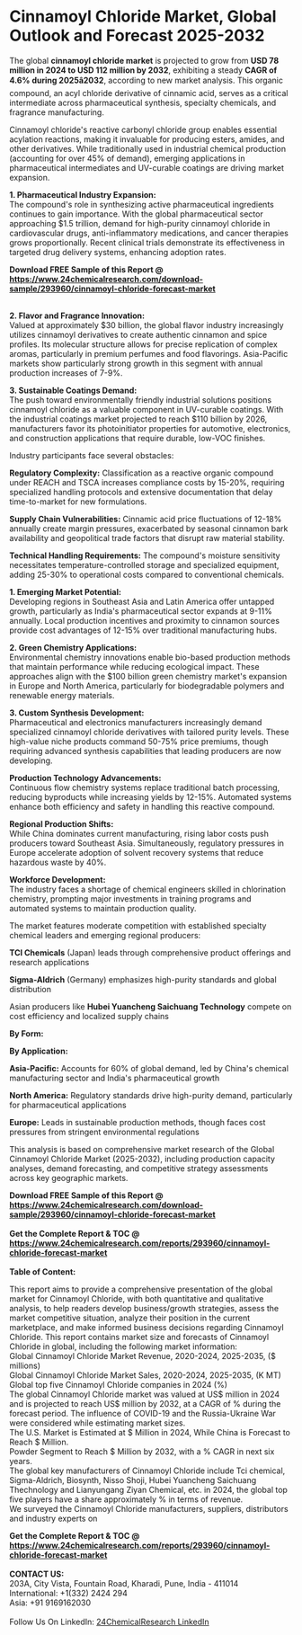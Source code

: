 <h1>Cinnamoyl Chloride Market, Global Outlook and Forecast 2025-2032</h1><p>The global <strong>cinnamoyl chloride market</strong> is projected to grow from <strong>USD 78 million in 2024 to USD 112 million by 2032</strong>, exhibiting a steady <strong>CAGR of 4.6% during 2025â2032</strong>, according to new market analysis. This organic compound, an acyl chloride derivative of cinnamic acid, serves as a critical intermediate across pharmaceutical synthesis, specialty chemicals, and fragrance manufacturing.</p><p>Cinnamoyl chloride's reactive carbonyl chloride group enables essential acylation reactions, making it invaluable for producing esters, amides, and other derivatives. While traditionally used in industrial chemical production (accounting for over 45% of demand), emerging applications in pharmaceutical intermediates and UV-curable coatings are driving market expansion.</p><p><strong>1. Pharmaceutical Industry Expansion:</strong><br>
The compound's role in synthesizing active pharmaceutical ingredients continues to gain importance. With the global pharmaceutical sector approaching $1.5 trillion, demand for high-purity cinnamoyl chloride in cardiovascular drugs, anti-inflammatory medications, and cancer therapies grows proportionally. Recent clinical trials demonstrate its effectiveness in targeted drug delivery systems, enhancing adoption rates.</p><div><b>Download FREE Sample of this Report @ 
            <a href="https://www.24chemicalresearch.com/download-sample/293960/cinnamoyl-chloride-forecast-market">
            https://www.24chemicalresearch.com/download-sample/293960/cinnamoyl-chloride-forecast-market</a></b></div><br><p><strong>2. Flavor and Fragrance Innovation:</strong><br>
Valued at approximately $30 billion, the global flavor industry increasingly utilizes cinnamoyl derivatives to create authentic cinnamon and spice profiles. Its molecular structure allows for precise replication of complex aromas, particularly in premium perfumes and food flavorings. Asia-Pacific markets show particularly strong growth in this segment with annual production increases of 7-9%.</p><p><strong>3. Sustainable Coatings Demand:</strong><br>
The push toward environmentally friendly industrial solutions positions cinnamoyl chloride as a valuable component in UV-curable coatings. With the industrial coatings market projected to reach $110 billion by 2026, manufacturers favor its photoinitiator properties for automotive, electronics, and construction applications that require durable, low-VOC finishes.</p><p>Industry participants face several obstacles:</p><p><strong>Regulatory Complexity:</strong> Classification as a reactive organic compound under REACH and TSCA increases compliance costs by 15-20%, requiring specialized handling protocols and extensive documentation that delay time-to-market for new formulations.</p><p><strong>Supply Chain Vulnerabilities:</strong> Cinnamic acid price fluctuations of 12-18% annually create margin pressures, exacerbated by seasonal cinnamon bark availability and geopolitical trade factors that disrupt raw material stability.</p><p><strong>Technical Handling Requirements:</strong> The compound's moisture sensitivity necessitates temperature-controlled storage and specialized equipment, adding 25-30% to operational costs compared to conventional chemicals.</p><p><strong>1. Emerging Market Potential:</strong><br>
Developing regions in Southeast Asia and Latin America offer untapped growth, particularly as India's pharmaceutical sector expands at 9-11% annually. Local production incentives and proximity to cinnamon sources provide cost advantages of 12-15% over traditional manufacturing hubs.</p><p><strong>2. Green Chemistry Applications:</strong><br>
Environmental chemistry innovations enable bio-based production methods that maintain performance while reducing ecological impact. These approaches align with the $100 billion green chemistry market's expansion in Europe and North America, particularly for biodegradable polymers and renewable energy materials.</p><p><strong>3. Custom Synthesis Development:</strong><br>
Pharmaceutical and electronics manufacturers increasingly demand specialized cinnamoyl chloride derivatives with tailored purity levels. These high-value niche products command 50-75% price premiums, though requiring advanced synthesis capabilities that leading producers are now developing.</p><p><strong>Production Technology Advancements:</strong><br>
	Continuous flow chemistry systems replace traditional batch processing, reducing byproducts while increasing yields by 12-15%. Automated systems enhance both efficiency and safety in handling this reactive compound.</p><p><strong>Regional Production Shifts:</strong><br>
	While China dominates current manufacturing, rising labor costs push producers toward Southeast Asia. Simultaneously, regulatory pressures in Europe accelerate adoption of solvent recovery systems that reduce hazardous waste by 40%.</p><p><strong>Workforce Development:</strong><br>
	The industry faces a shortage of chemical engineers skilled in chlorination chemistry, prompting major investments in training programs and automated systems to maintain production quality.</p><p>The market features moderate competition with established specialty chemical leaders and emerging regional producers:</p><p><strong>TCI Chemicals</strong> (Japan) leads through comprehensive product offerings and research applications</p><p><strong>Sigma-Aldrich</strong> (Germany) emphasizes high-purity standards and global distribution</p><p>Asian producers like <strong>Hubei Yuancheng Saichuang Technology</strong> compete on cost efficiency and localized supply chains</p><p><strong>By Form:</strong></p><p><strong>By Application:</strong></p><p><strong>Asia-Pacific:</strong> Accounts for 60% of global demand, led by China's chemical manufacturing sector and India's pharmaceutical growth</p><p><strong>North America:</strong> Regulatory standards drive high-purity demand, particularly for pharmaceutical applications</p><p><strong>Europe:</strong> Leads in sustainable production methods, though faces cost pressures from stringent environmental regulations</p><p>This analysis is based on comprehensive market research of the Global Cinnamoyl Chloride Market (2025-2032), including production capacity analyses, demand forecasting, and competitive strategy assessments across key geographic markets.</p><div><b>Download FREE Sample of this Report @ 
            <a href="https://www.24chemicalresearch.com/download-sample/293960/cinnamoyl-chloride-forecast-market">
            https://www.24chemicalresearch.com/download-sample/293960/cinnamoyl-chloride-forecast-market</a></b></div><br><div><b>Get the Complete Report & TOC @ 
            <a href="https://www.24chemicalresearch.com/reports/293960/cinnamoyl-chloride-forecast-market">
            https://www.24chemicalresearch.com/reports/293960/cinnamoyl-chloride-forecast-market</a></b></div><br>
            <b>Table of Content:</b><p>This report aims to provide a comprehensive presentation of the global market for Cinnamoyl Chloride, with both quantitative and qualitative analysis, to help readers develop business/growth strategies, assess the market competitive situation, analyze their position in the current marketplace, and make informed business decisions regarding Cinnamoyl Chloride. This report contains market size and forecasts of Cinnamoyl Chloride in global, including the following market information:<br />
Global Cinnamoyl Chloride Market Revenue, 2020-2024, 2025-2035, ($ millions)<br />
Global Cinnamoyl Chloride Market Sales, 2020-2024, 2025-2035, (K MT)<br />
Global top five Cinnamoyl Chloride companies in 2024 (%)<br />
The global Cinnamoyl Chloride market was valued at US$ million in 2024 and is projected to reach US$ million by 2032, at a CAGR of % during the forecast period. The influence of COVID-19 and the Russia-Ukraine War were considered while estimating market sizes.<br />
The U.S. Market is Estimated at $ Million in 2024, While China is Forecast to Reach $ Million.<br />
Powder Segment to Reach $ Million by 2032, with a % CAGR in next six years.<br />
The global key manufacturers of Cinnamoyl Chloride include Tci chemical, Sigma-Aldrich, Biosynth, Nisso Shoji, Hubei Yuancheng Saichuang Thechnology and Lianyungang Ziyan Chemical, etc. in 2024, the global top five players have a share approximately % in terms of revenue.<br />
We surveyed the Cinnamoyl Chloride manufacturers, suppliers, distributors and industry experts on </p><div><b>Get the Complete Report & TOC @ 
            <a href="https://www.24chemicalresearch.com/reports/293960/cinnamoyl-chloride-forecast-market">
            https://www.24chemicalresearch.com/reports/293960/cinnamoyl-chloride-forecast-market</a></b></div><br><b>CONTACT US:</b><br>
            203A, City Vista, Fountain Road, Kharadi, Pune, India - 411014<br>
            International: +1(332) 2424 294<br>
            Asia: +91 9169162030 <br><br>
            Follow Us On LinkedIn: <a href="https://www.linkedin.com/company/24chemicalresearch/">24ChemicalResearch LinkedIn</a>